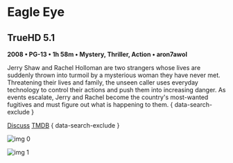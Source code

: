 # Eagle Eye

## TrueHD 5.1

**2008 • PG-13 • 1h 58m • Mystery, Thriller, Action • aron7awol**

Jerry Shaw and Rachel Holloman are two strangers whose lives are suddenly thrown into turmoil by a mysterious woman they have never met. Threatening their lives and family, the unseen caller uses everyday technology to control their actions and push them into increasing danger. As events escalate, Jerry and Rachel become the country's most-wanted fugitives and must figure out what is happening to them.
{ data-search-exclude }

[Discuss](https://www.avsforum.com/threads/bass-eq-for-filtered-movies.2995212/post-57014578)  [TMDB](13027)
{ data-search-exclude }

![img 0](https://i.imgur.com/IpWLWEv.jpg)

![img 1](https://i.imgur.com/WY6Cdfi.jpg)


